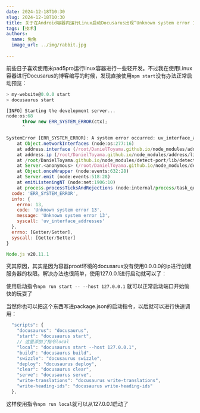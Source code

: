 ```yaml
---
date: 2024-12-18T10:30
slug: 2024-12-18T10:30
title: 关于在Android容器内运行Linux启动Docusarus出现“Unknown system error 13”问题的解决方法
tags: [技术]
authors:
  name: 兔兔
  image_url: ../img/rabbit.jpg
 
---
```


前些日子喜欢使用米pad5pro运行linux容器进行一些轻开发。不过我在使用Linux容器进行Docusarus的博客编写的时候，发现直接使用``npm start``没有办法正常启动预览：

```jsx
> my-website@0.0.0 start
> docusaurus start

[INFO] Starting the development server...
node:os:68
      throw new ERR_SYSTEM_ERROR(ctx);
      ^

SystemError [ERR_SYSTEM_ERROR]: A system error occurred: uv_interface_addresses returned Unknown system error 13 (Unknown system error 13)
    at Object.networkInterfaces (node:os:277:16)
    at address.interface (/root/DanielToyama.github.io/node_modules/address/lib/address.js:71:23)
    at address.ip (/root/DanielToyama.github.io/node_modules/address/lib/address.js:111:22)
    at /root/DanielToyama.github.io/node_modules/detect-port/lib/detect-port.js:88:32
    at Server.<anonymous> (/root/DanielToyama.github.io/node_modules/detect-port/lib/detect-port.js:118:12)
    at Object.onceWrapper (node:events:632:28)
    at Server.emit (node:events:518:28)
    at emitListeningNT (node:net:1906:10)
    at process.processTicksAndRejections (node:internal/process/task_queues:81:21) {
  code: 'ERR_SYSTEM_ERROR',
  info: {
    errno: 13,
    code: 'Unknown system error 13',
    message: 'Unknown system error 13',
    syscall: 'uv_interface_addresses'
  },
  errno: [Getter/Setter],
  syscall: [Getter/Setter]
}

Node.js v20.11.1

```

究其原因，其实是因为容器proot环境的docusarus没有使用0.0.0.0的ip进行创建服务器的权限。解决办法也很简单，使用127.0.0.1进行启动就可以了：

使用启动指令``npm run start -- --host 127.0.0.1`` 就可以正常启动端口开始愉快的玩耍了

当然你也可以把这个东西写进package.json的启动指令，以后就可以进行快速调用：
```js title="/package.json"
  "scripts": {
    "docusaurus": "docusaurus",
    "start": "docusaurus start",
    // 这里添加了指令local
    "local": "docusaurus start --host 127.0.0.1",
    "build": "docusaurus build",
    "swizzle": "docusaurus swizzle",
    "deploy": "docusaurus deploy",
    "clear": "docusaurus clear",
    "serve": "docusaurus serve",
    "write-translations": "docusaurus write-translations",
    "write-heading-ids": "docusaurus write-heading-ids"
  },
```

这样使用指令``npm run local``就可以从127.0.0.1启动了